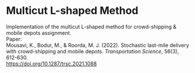 # Multicut L-shaped Method
Implementation of the multicut L-shaped method for crowd-shipping &amp; mobile depots assignment.  
Paper:  
Mousavi, K., Bodur, M., & Roorda, M. J. (2022). Stochastic last-mile delivery with crowd-shipping and mobile depots. _Transportation Science_, 56(3), 612-630.  
https://doi.org/10.1287/trsc.2021.1088
